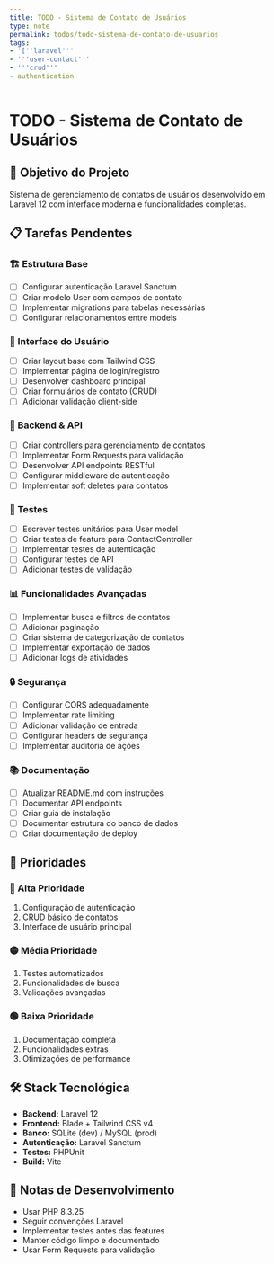 ```yaml
---
title: TODO - Sistema de Contato de Usuários
type: note
permalink: todos/todo-sistema-de-contato-de-usuarios
tags:
- '[''laravel'''
- '''user-contact'''
- '''crud'''
- authentication
---
```


# TODO - Sistema de Contato de Usuários

## 🎯 Objetivo do Projeto
Sistema de gerenciamento de contatos de usuários desenvolvido em Laravel 12 com interface moderna e funcionalidades completas.

## 📋 Tarefas Pendentes

### 🏗️ Estrutura Base
- [ ] Configurar autenticação Laravel Sanctum
- [ ] Criar modelo User com campos de contato
- [ ] Implementar migrations para tabelas necessárias
- [ ] Configurar relacionamentos entre models

### 🎨 Interface do Usuário
- [ ] Criar layout base com Tailwind CSS
- [ ] Implementar página de login/registro
- [ ] Desenvolver dashboard principal
- [ ] Criar formulários de contato (CRUD)
- [ ] Adicionar validação client-side

### 🔧 Backend & API
- [ ] Criar controllers para gerenciamento de contatos
- [ ] Implementar Form Requests para validação
- [ ] Desenvolver API endpoints RESTful
- [ ] Configurar middleware de autenticação
- [ ] Implementar soft deletes para contatos

### 🧪 Testes
- [ ] Escrever testes unitários para User model
- [ ] Criar testes de feature para ContactController
- [ ] Implementar testes de autenticação
- [ ] Configurar testes de API
- [ ] Adicionar testes de validação

### 📊 Funcionalidades Avançadas
- [ ] Implementar busca e filtros de contatos
- [ ] Adicionar paginação
- [ ] Criar sistema de categorização de contatos
- [ ] Implementar exportação de dados
- [ ] Adicionar logs de atividades

### 🔒 Segurança
- [ ] Configurar CORS adequadamente
- [ ] Implementar rate limiting
- [ ] Adicionar validação de entrada
- [ ] Configurar headers de segurança
- [ ] Implementar auditoria de ações

### 📚 Documentação
- [ ] Atualizar README.md com instruções
- [ ] Documentar API endpoints
- [ ] Criar guia de instalação
- [ ] Documentar estrutura do banco de dados
- [ ] Criar documentação de deploy

## 🚀 Prioridades

### 🔴 Alta Prioridade
1. Configuração de autenticação
2. CRUD básico de contatos
3. Interface de usuário principal

### 🟡 Média Prioridade
1. Testes automatizados
2. Funcionalidades de busca
3. Validações avançadas

### 🟢 Baixa Prioridade
1. Documentação completa
2. Funcionalidades extras
3. Otimizações de performance

## 🛠️ Stack Tecnológica
- **Backend:** Laravel 12
- **Frontend:** Blade + Tailwind CSS v4
- **Banco:** SQLite (dev) / MySQL (prod)
- **Autenticação:** Laravel Sanctum
- **Testes:** PHPUnit
- **Build:** Vite

## 📝 Notas de Desenvolvimento
- Usar PHP 8.3.25
- Seguir convenções Laravel
- Implementar testes antes das features
- Manter código limpo e documentado
- Usar Form Requests para validação